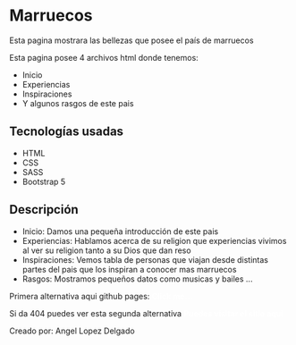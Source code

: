 <h1>Marruecos</h1>
<span>Esta pagina mostrara las bellezas que posee el país de marruecos</span>

<p>Esta pagina posee 4 archivos html donde tenemos: </p>

<ul>
    <li>Inicio</li>
    <li>Experiencias</li>
    <li>Inspiraciones</li>
    <li>Y algunos rasgos de este pais</li>
</ul>

<h2>Tecnologías usadas</h2>

<ul>
    <li>HTML</li>
    <li>CSS</li>
    <li>SASS</li>
    <li>Bootstrap 5</li>
</ul>

<h2>Descripción</h2>


<ul>
    <li>Inicio: Damos una pequeña introducción de este pais</li>
    <li>Experiencias: Hablamos acerca de su religion que experiencias vivimos al ver su religion tanto a su Dios que dan reso</li>
    <li>Inspiraciones: Vemos tabla de personas que viajan desde distintas partes del pais que los inspiran a conocer mas marruecos </li>
    <li>Rasgos: Mostramos pequeños datos como musicas y bailes ...</li>
</ul>


<span>Primera alternativa aqui github pages:</span>
<a style="text-decoration: none; color: #fff;" href="https://cs50w-project0.vercel.app/"><strong>Click me...</strong></a>

<span>Si da 404 puedes ver esta segunda alternativa</span>
<a style="text-decoration: none; color: #fff;" href="https://cs50w-project0.vercel.app/"><strong>Puedes visitar el sitio aqui</strong></a>

<footer>Creado por: Angel Lopez Delgado</footer>